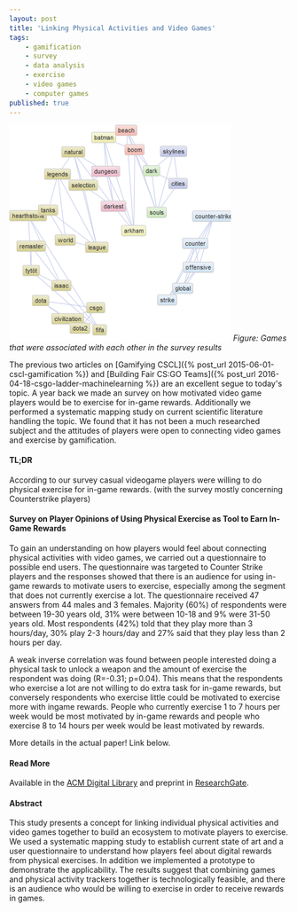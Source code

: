 ```yaml
---
layout: post
title: 'Linking Physical Activities and Video Games'
tags:
    - gamification
    - survey
    - data analysis
    - exercise
    - video games
    - computer games
published: true
---
```


![Games Wordcloud](/assets/img/2016-04-25-exercise-videogames.png)
*Figure: Games that were associated with each other in the survey results*

The previous two articles on [Gamifying CSCL]({% post_url 2015-06-01-cscl-gamification %}) and [Building Fair CS:GO Teams]({% post_url 2016-04-18-csgo-ladder-machinelearning %}) are an excellent segue to today's topic. A year back we made an survey on how motivated video game players would be to exercise for in-game rewards. Additionally we performed a systematic mapping study on current scientific literature handling the topic. We found that it has not been a much researched subject and the attitudes of players were open to connecting video games and exercise by gamification. 

<!--more-->

#### TL;DR
According to our survey casual videogame players were willing to do physical exercise for in-game rewards. (with the survey mostly concerning Counterstrike players)

#### Survey on Player Opinions of Using Physical Exercise as Tool to Earn In-Game Rewards
To gain an understanding on how players would feel about connecting physical activities with video games, we carried out a questionnaire to possible end users. The questionnaire was targeted to Counter Strike players and the responses showed that there is an audience for using in-game rewards to motivate users to exercise, especially among the segment that does not currently exercise a lot. The questionnaire received 47 answers from 44 males and 3 females. Majority (60%) of respondents were between 19-30 years old, 31% were between 10-18 and 9% were 31-50 years old. Most respondents (42%) told that they play more than 3 hours/day, 30% play 2-3 hours/day and 27% said that they play less than 2 hours per day.

A weak inverse correlation was found between people interested doing a physical task to unlock a weapon and the amount of exercise the respondent was doing (R=-0.31; p=0.04). This means that the respondents who exercise a lot are not willing to do extra task for in-game rewards, but conversely respondents who exercise little could be motivated to exercise more with ingame rewards. People who currently exercise 1 to 7 hours per week would be most motivated by in-game rewards and people who exercise 8 to 14 hours per week would be least motivated by rewards.

More details in the actual paper! Link below.

#### Read More
Available in the [ACM Digital Library](http://dl.acm.org/citation.cfm?id=2812457) and preprint in [ResearchGate](https://www.researchgate.net/publication/301444821_Linking_physical_activities_and_video_games).

#### Abstract
This study presents a concept for linking individual physical activities and video games together to build an ecosystem to motivate players to exercise. We used a systematic mapping study to establish current state of art and a user questionnaire to understand how players feel about digital rewards from physical exercises. In addition we implemented a prototype to demonstrate the applicability. The results suggest that combining games and physical activity trackers together is technologically feasible, and there is an audience who would be willing to exercise in order to receive rewards in games.